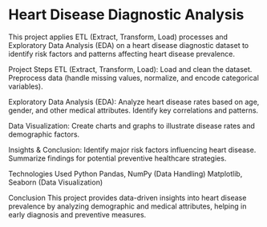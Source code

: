 # Heart Disease Diagnostic Analysis

This project applies ETL (Extract, Transform, Load) processes and Exploratory Data Analysis (EDA) on a heart disease diagnostic dataset to identify risk factors and patterns affecting heart disease prevalence.

Project Steps
   ETL (Extract, Transform, Load):
      Load and clean the dataset.
      Preprocess data (handle missing values, normalize, and encode categorical variables).
   
   Exploratory Data Analysis (EDA):
     Analyze heart disease rates based on age, gender, and other medical attributes.
     Identify key correlations and patterns.
   
   Data Visualization:
     Create charts and graphs to illustrate disease rates and demographic factors.

Insights & Conclusion:
  Identify major risk factors influencing heart disease.
  Summarize findings for potential preventive healthcare strategies.

Technologies Used
   Python
   Pandas, NumPy (Data Handling)
   Matplotlib, Seaborn (Data Visualization)

Conclusion
   This project provides data-driven insights into heart disease prevalence by analyzing demographic and medical attributes, helping in early diagnosis and preventive measures.







